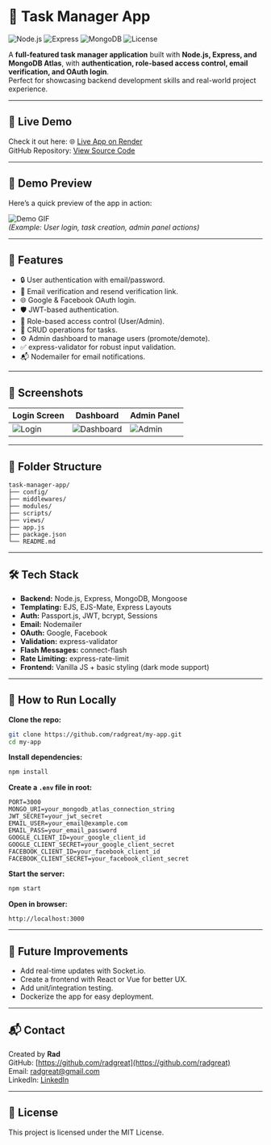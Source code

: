 # 📝 Task Manager App

![Node.js](https://img.shields.io/badge/Node.js-v18-blue)
![Express](https://img.shields.io/badge/Express-4.x-yellow)
![MongoDB](https://img.shields.io/badge/MongoDB-Atlas-green)
![License](https://img.shields.io/badge/License-MIT-blue)

A **full-featured task manager application** built with **Node.js, Express, and MongoDB Atlas**, with **authentication, role-based access control, email verification, and OAuth login**.  
Perfect for showcasing backend development skills and real-world project experience.

---

## 🎯 Live Demo
Check it out here: 🌐 [Live App on Render](https://radtask.onrender.com)  
GitHub Repository: [View Source Code](https://github.com/radgreat/my-app)

---

## 🎥 Demo Preview
Here’s a quick preview of the app in action:

![Demo GIF](link-to-your-demo-gif.gif)  
*(Example: User login, task creation, admin panel actions)*

---

## 🚀 Features

- 🔒 User authentication with email/password.
- 📧 Email verification and resend verification link.
- 🌐 Google & Facebook OAuth login.
- 🛡 JWT-based authentication.
- 👤 Role-based access control (User/Admin).
- 📝 CRUD operations for tasks.
- ⚙ Admin dashboard to manage users (promote/demote).
- ✅ express-validator for robust input validation.
- 📬 Nodemailer for email notifications.

---

## 📸 Screenshots

| Login Screen | Dashboard | Admin Panel |
|--------------|-----------|-------------|
| ![Login](link-to-login-screenshot.png) | ![Dashboard](link-to-dashboard-screenshot.png) | ![Admin](link-to-admin-screenshot.png) |

---

## 📂 Folder Structure

```
task-manager-app/
├── config/
├── middlewares/
├── modules/
├── scripts/
├── views/
├── app.js
├── package.json
└── README.md
```

---

## 🛠 Tech Stack

- **Backend:** Node.js, Express, MongoDB, Mongoose  
- **Templating:** EJS, EJS-Mate, Express Layouts  
- **Auth:** Passport.js, JWT, bcrypt, Sessions  
- **Email:** Nodemailer  
- **OAuth:** Google, Facebook  
- **Validation:** express-validator  
- **Flash Messages:** connect-flash  
- **Rate Limiting:** express-rate-limit  
- **Frontend:** Vanilla JS + basic styling (dark mode support)

---

## 🏃 How to Run Locally

**Clone the repo:**
```bash
git clone https://github.com/radgreat/my-app.git
cd my-app
```

**Install dependencies:**
```bash
npm install
```

**Create a `.env` file in root:**
```env
PORT=3000
MONGO_URI=your_mongodb_atlas_connection_string
JWT_SECRET=your_jwt_secret
EMAIL_USER=your_email@example.com
EMAIL_PASS=your_email_password
GOOGLE_CLIENT_ID=your_google_client_id
GOOGLE_CLIENT_SECRET=your_google_client_secret
FACEBOOK_CLIENT_ID=your_facebook_client_id
FACEBOOK_CLIENT_SECRET=your_facebook_client_secret
```

**Start the server:**
```bash
npm start
```

**Open in browser:**
```
http://localhost:3000
```

---

## 🌱 Future Improvements

- Add real-time updates with Socket.io.
- Create a frontend with React or Vue for better UX.
- Add unit/integration testing.
- Dockerize the app for easy deployment.

---

## 📬 Contact

Created by **Rad**  
GitHub: [https://github.com/radgreat](https://github.com/radgreat)  
Email: radgreat@gmail.com  
LinkedIn: [LinkedIn](https://www.linkedin.com/in/rad-dgreat-92725029a/)

---

## 📜 License

This project is licensed under the MIT License.

